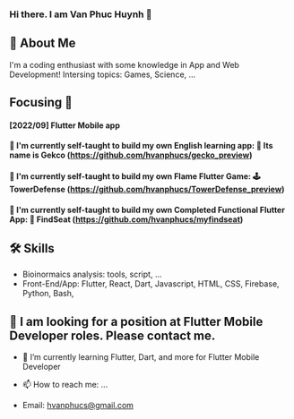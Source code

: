 ### Hi there. I am Van Phuc Huynh 👋



## 🚀 About Me
I'm a coding enthusiast with some knowledge in App and Web Development!
Intersing topics:
Games, Science, ...

## Focusing :turtle:

#### [2022/09] Flutter Mobile app
#### 🔭 I'm currently self-taught to build my own English learning app: :newspaper: Its name is Gekco (https://github.com/hvanphucs/gecko_preview) 
#### 🔭 I'm currently self-taught to build my own Flame Flutter Game: :joystick: TowerDefense (https://github.com/hvanphucs/TowerDefense_preview)
#### 🔭 I'm currently self-taught to build my own  Completed Functional Flutter App: :ticket: FindSeat (https://github.com/hvanphucs/myfindseat)


## 🛠 Skills
- Bioinormaics analysis: tools, script, ...
- Front-End/App: Flutter, React, Dart, Javascript, HTML, CSS, Firebase, Python, Bash, 

## 👯 I am looking for a position at Flutter Mobile Developer roles. Please contact me.
- 🌱 I’m currently learning Flutter, Dart, and more for  Flutter Mobile Developer

- 📫 How to reach me: ...
 - Email: hvanphucs@gmail.com



